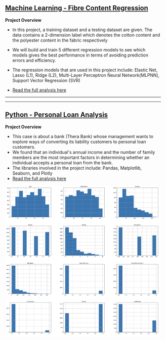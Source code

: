 ## [Machine Learning - Fibre Content Regression](https://ewang58.github.io/Machine-Learning-Fibre-Classification-Regression/)

**Project Overview**

-  In this project, a training dataset and a testing dataset are given. The data contains a 2-dimension label which denotes the cotton content and the polyester content in the fabric respectively

-  We will build and train 5 different regression models to see which models gives the best performance in terms of avoiding prediction errors and efficiency.

- The regression models that are used in this project include: Elastic Net, Lasso (L1), Ridge (L2), Multi-Layer Perceptron Neural Network(MLPNN), Support Vector Regression (SVR)

- [Read the full analysis here](https://ewang58.github.io/Machine-Learning-Fibre-Classification-Regression/)

  

---

---



## [Python - Personal Loan Analysis](https://ewang58.github.io/Personal-Loan-Analysis/)



**Project Overview**

- This case is about a bank (Thera Bank) whose management wants to explore ways of converting its liability customers to personal loan customers.
- We found that an individual's annual income and the number of family members are the most important factors in determining whether an individual accepts a personal loan from the bank.
- The libraries involved in the project include: Pandas, Matplotlib, Seaborn, and Plotly
- [Read the full analysis here](https://ewang58.github.io/Personal-Loan-Analysis/)



![histogram](images/histogram.png)
